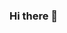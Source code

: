 ### Hi there 👋

<!--
**Git-user10/Git-user10** is a ✨ _special_ ✨ repository because its `README.md` (this file) appears on your GitHub profile.

Here are some ideas to get you started:

- 🔭 I’m currently working on Extenda
- 🌱 I’m currently learning Data Science, Machine and Deep Learning
- 👯 I’m looking to collaborate on ...
- 🤔 I’m looking for help with data
- 💬 Ask me about ...
- 📫 How to reach me: ...
- 😄 Pronouns: ...
- ⚡ Fun fact: ...
-->
